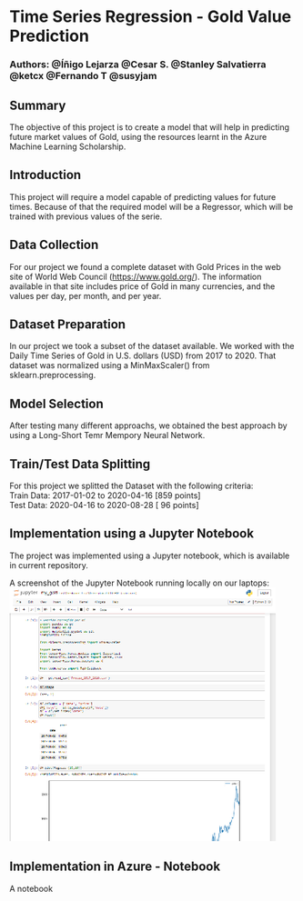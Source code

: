 # Time Series Regression - Gold Value Prediction

### Authors: @Íñigo Lejarza @Cesar S. @Stanley Salvatierra @ketcx @Fernando T @susyjam

## Summary
The objective of this project is to create a model that will help in predicting future market values of Gold, using the resources learnt in the Azure Machine Learning Scholarship.

## Introduction
This project will require a model capable of predicting values for future times. Because of that the required model will be a Regressor, which will be trained with previous values of the serie.

## Data Collection
For our project we found a complete dataset with Gold Prices in the web site of World Web Council (https://www.gold.org/).
The information available in that site includes price of Gold in many currencies, and the values per day, per month, and per year.

## Dataset Preparation
In our project we took a subset of the dataset available.
We worked with the Daily Time Series of Gold in U.S. dollars (USD) from 2017 to 2020.
That dataset was normalized using a MinMaxScaler() from sklearn.preprocessing. 

## Model Selection
After testing many different approachs, we obtained the best approach by using a Long-Short Temr Mempory Neural Network.

## Train/Test Data Splitting
For this project we splitted the Dataset with the following criteria:  
Train Data: 2017-01-02 to 2020-04-16  [859 points]  
Test Data:  2020-04-16 to 2020-08-28  [ 96 points]  

## Implementation using a Jupyter Notebook

The project was implemented using a Jupyter notebook, which is available in current repository.

A screenshot of the Jupyter Notebook running locally on our laptops:
![Jupyter](/images/Jupyter_local_02.png)

## Implementation in Azure - Notebook

A notebook
